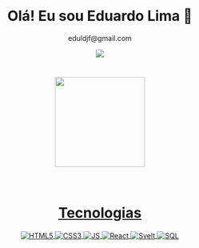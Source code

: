 <div align="center" style="display: inline_block"><br> 
  <h1>Olá! Eu sou Eduardo Lima 🤙 </h1>
<p>eduldjf@gmail.com</p>
<a href = "mailto:eduldjf@gmail.com"><img src="https://img.shields.io/badge/Gmail-D14836?style=for-the-badge&logo=gmail&logoColor=white" target="_blank"></a>
</div>

<div align="center">
  <h1>  <h1>
  <a href="https://github.com/dudu-git">
  <img height="180em" src="https://github-readme-stats.vercel.app/api?username=dudu-git&show_icons=true&theme=dracula&include_all_commits=true&count_private=true"/>
  <!--<img height="180em" src="https://github-readme-stats.vercel.app/api/top-langs/?username=dudu-git&layout=compact&langs_count=7&theme=dracula"/>-->
</div>
  
<div align="center" style="display: inline_block"><br>
  <h1>Tecnologias </h1>
   <img align="Center" alt="HTML5" src="https://img.shields.io/badge/HTML5-E34F26?style=for-the-badge&logo=html5&logoColor=white">
   <img align="Center" alt="CSS3" src="https://img.shields.io/badge/CSS3-1572B6?style=for-the-badge&logo=css3&logoColor=white">
   <img align="Center" alt="JS" src="https://img.shields.io/badge/JavaScript-323330?style=for-the-badge&logo=javascript&logoColor=F7DF1E">
   <img align="Center" alt="React" src="https://img.shields.io/badge/React-20232A?style=for-the-badge&logo=react&logoColor=61DAFB">
   <img align="Center" alt="Svelt" src="https://img.shields.io/badge/Svelte-4A4A55?style=for-the-badge&logo=svelte&logoColor=FF3E00">
   <img align="Center" alt="SQL" src="https://img.shields.io/badge/Microsoft_SQL_Server-CC2927?style=for-the-badge&logo=microsoft-sql-server&logoColor=white">
</div>
     
  

